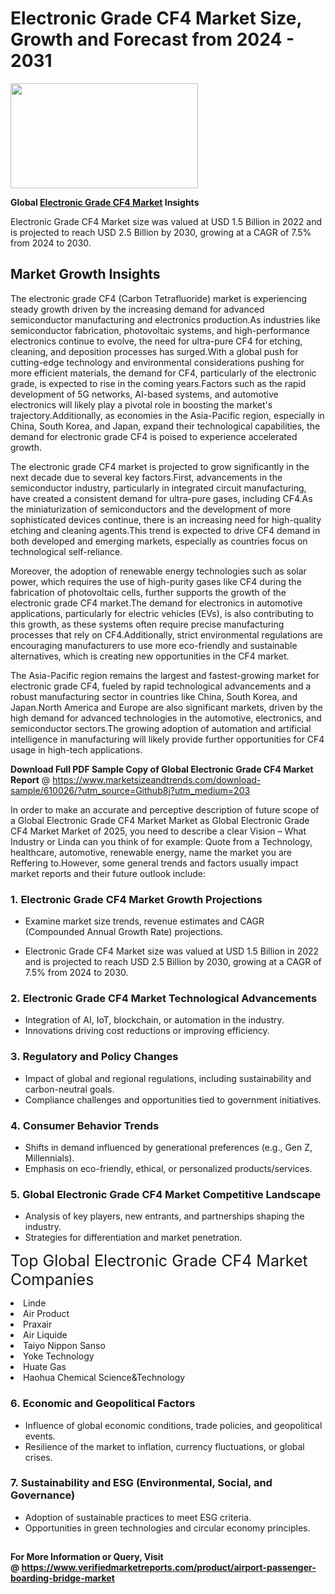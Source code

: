 <H1>Electronic Grade CF4 Market Size, Growth and Forecast from 2024 - 2031</H1><img class="aligncenter size-medium wp-image-584254" src="https://thirdeyenews.in/wp-content/uploads/2024/09/Global-Market-Research-300x168.jpeg" alt="" width="300" height="168" /><p><strong>Global&nbsp;<a href="https://www.marketsizeandtrends.com/download-sample/610026/?utm_source=Github8j?utm_medium=203">Electronic Grade CF4 Market</a> Insights</strong></p><p>Electronic Grade CF4 Market size was valued at USD 1.5 Billion in 2022 and is projected to reach USD 2.5 Billion by 2030, growing at a CAGR of 7.5% from 2024 to 2030.</p><p><h2>Market Growth Insights</h2> <p>The electronic grade CF4 (Carbon Tetrafluoride) market is experiencing steady growth driven by the increasing demand for advanced semiconductor manufacturing and electronics production.As industries like semiconductor fabrication, photovoltaic systems, and high-performance electronics continue to evolve, the need for ultra-pure CF4 for etching, cleaning, and deposition processes has surged.With a global push for cutting-edge technology and environmental considerations pushing for more efficient materials, the demand for CF4, particularly of the electronic grade, is expected to rise in the coming years.Factors such as the rapid development of 5G networks, AI-based systems, and automotive electronics will likely play a pivotal role in boosting the market's trajectory.Additionally, as economies in the Asia-Pacific region, especially in China, South Korea, and Japan, expand their technological capabilities, the demand for electronic grade CF4 is poised to experience accelerated growth.</p> <p>The electronic grade CF4 market is projected to grow significantly in the next decade due to several key factors.First, advancements in the semiconductor industry, particularly in integrated circuit manufacturing, have created a consistent demand for ultra-pure gases, including CF4.As the miniaturization of semiconductors and the development of more sophisticated devices continue, there is an increasing need for high-quality etching and cleaning agents.This trend is expected to drive CF4 demand in both developed and emerging markets, especially as countries focus on technological self-reliance.</p> <p>Moreover, the adoption of renewable energy technologies such as solar power, which requires the use of high-purity gases like CF4 during the fabrication of photovoltaic cells, further supports the growth of the electronic grade CF4 market.The demand for electronics in automotive applications, particularly for electric vehicles (EVs), is also contributing to this growth, as these systems often require precise manufacturing processes that rely on CF4.Additionally, strict environmental regulations are encouraging manufacturers to use more eco-friendly and sustainable alternatives, which is creating new opportunities in the CF4 market.</p> <p>The Asia-Pacific region remains the largest and fastest-growing market for electronic grade CF4, fueled by rapid technological advancements and a robust manufacturing sector in countries like China, South Korea, and Japan.North America and Europe are also significant markets, driven by the high demand for advanced technologies in the automotive, electronics, and semiconductor sectors.The growing adoption of automation and artificial intelligence in manufacturing will likely provide further opportunities for CF4 usage in high-tech applications.</p> <p><span class=""><strong>Download Full PDF Sample Copy of Global Electronic Grade CF4 Market Report</strong> @ <a href="https://www.marketsizeandtrends.com/download-sample/610026/?utm_source=Github8j?utm_medium=203" target="_blank">https://www.marketsizeandtrends.com/download-sample/610026/?utm_source=Github8j?utm_medium=203</a></span></p><p>In order to make an accurate and perceptive description of future scope of a Global&nbsp;Electronic Grade CF4 Market Market as Global&nbsp;Electronic Grade CF4 Market Market of 2025, you need to describe a clear Vision &ndash; What Industry or Linda can you think of for example: Quote from a Technology, healthcare, automotive, renewable energy, name the market you are Reffering to.However, some general trends and factors usually impact market reports and their future outlook include:</p><h3>1.&nbsp;<strong>Electronic Grade CF4 Market Growth Projections</strong></h3><ul><li>Examine market size trends, revenue estimates and CAGR (Compounded Annual Growth Rate) projections.</li><li><p>Electronic Grade CF4 Market size was valued at USD 1.5 Billion in 2022 and is projected to reach USD 2.5 Billion by 2030, growing at a CAGR of 7.5% from 2024 to 2030.</p></li></ul><h3>2.&nbsp;<strong>Electronic Grade CF4 Market Technological Advancements</strong></h3><ul><li>Integration of AI, IoT, blockchain, or automation in the industry.</li><li>Innovations driving cost reductions or improving efficiency.</li></ul><h3>3.&nbsp;<strong>Regulatory and Policy Changes</strong></h3><ul><li>Impact of global and regional regulations, including sustainability and carbon-neutral goals.</li><li>Compliance challenges and opportunities tied to government initiatives.</li></ul><h3>4.&nbsp;<strong>Consumer Behavior Trends</strong></h3><ul><li>Shifts in demand influenced by generational preferences (e.g., Gen Z, Millennials).</li><li>Emphasis on eco-friendly, ethical, or personalized products/services.</li></ul><h3>5.&nbsp;<strong>Global Electronic Grade CF4 Market Competitive Landscape</strong></h3><ul><li>Analysis of key players, new entrants, and partnerships shaping the industry.</li><li>Strategies for differentiation and market penetration.</li></ul><p data-pm-slice="1 1 []"><span style="color: inherit; font-family: inherit; font-size: 25px;">Top Global Electronic Grade CF4 Market Companies</span></p><div class="" data-test-id=""><p><li>Linde</li><li> Air Product</li><li> Praxair</li><li> Air Liquide</li><li> Taiyo Nippon Sanso</li><li> Yoke Technology</li><li> Huate Gas</li><li> Haohua Chemical Science&Technology</li></p></div><h3>6.&nbsp;<strong>Economic and Geopolitical Factors</strong></h3><ul><li>Influence of global economic conditions, trade policies, and geopolitical events.</li><li>Resilience of the market to inflation, currency fluctuations, or global crises.</li></ul><h3>7.&nbsp;<strong>Sustainability and ESG (Environmental, Social, and Governance)</strong></h3><ul><li>Adoption of sustainable practices to meet ESG criteria.</li><li>Opportunities in green technologies and circular economy principles.</li></ul><h2><strong style="font-size: 14px;">For More Information or Query, Visit @&nbsp;</strong><a style="background-color: #ffffff; font-size: 14px;" href="https://www.marketsizeandtrends.com/report/electronic-grade-cf4-market/" target="_blank">https://www.verifiedmarketreports.com/product/airport-passenger-boarding-bridge-market</a></h2>
